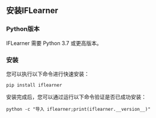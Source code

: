 ## 安装IFLearner

### Python版本
IFLearner 需要 Python 3.7 或更高版本。

### 安装
您可以执行以下命令进行快速安装：
```shell
pip install iflearner
```

安装完成后，您可以通过运行以下命令验证是否已成功安装：
```shell
python -c "导入 iflearner;print(iflearner.__version__)"
```